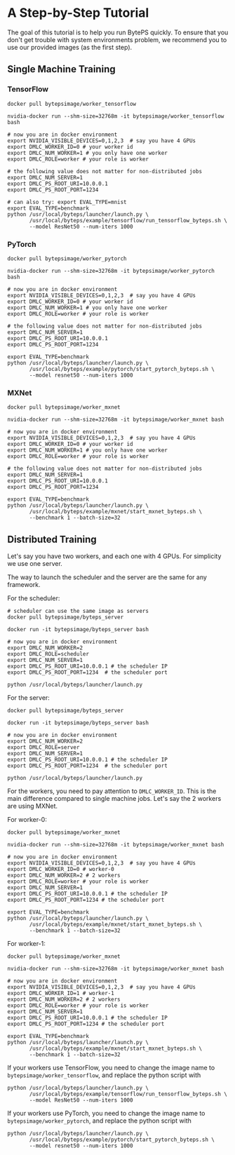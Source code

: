 # A Step-by-Step Tutorial 

The goal of this tutorial is to help you run BytePS quickly. To ensure that you don't get trouble with system environments problem, we recommend you to use our provided images (as the first step).

 
## Single Machine Training 

### TensorFlow
```
docker pull bytepsimage/worker_tensorflow

nvidia-docker run --shm-size=32768m -it bytepsimage/worker_tensorflow bash

# now you are in docker environment
export NVIDIA_VISIBLE_DEVICES=0,1,2,3  # say you have 4 GPUs 
export DMLC_WORKER_ID=0 # your worker id
export DMLC_NUM_WORKER=1 # you only have one worker
export DMLC_ROLE=worker # your role is worker

# the following value does not matter for non-distributed jobs 
export DMLC_NUM_SERVER=1 
export DMLC_PS_ROOT_URI=10.0.0.1 
export DMLC_PS_ROOT_PORT=1234 

# can also try: export EVAL_TYPE=mnist 
export EVAL_TYPE=benchmark 
python /usr/local/byteps/launcher/launch.py \
       /usr/local/byteps/example/tensorflow/run_tensorflow_byteps.sh \
       --model ResNet50 --num-iters 1000        
```

### PyTorch


```
docker pull bytepsimage/worker_pytorch

nvidia-docker run --shm-size=32768m -it bytepsimage/worker_pytorch bash

# now you are in docker environment
export NVIDIA_VISIBLE_DEVICES=0,1,2,3  # say you have 4 GPUs 
export DMLC_WORKER_ID=0 # your worker id
export DMLC_NUM_WORKER=1 # you only have one worker
export DMLC_ROLE=worker # your role is worker

# the following value does not matter for non-distributed jobs 
export DMLC_NUM_SERVER=1 
export DMLC_PS_ROOT_URI=10.0.0.1 
export DMLC_PS_ROOT_PORT=1234 

export EVAL_TYPE=benchmark 
python /usr/local/byteps/launcher/launch.py \
       /usr/local/byteps/example/pytorch/start_pytorch_byteps.sh \
       --model resnet50 --num-iters 1000      
```

### MXNet

```
docker pull bytepsimage/worker_mxnet

nvidia-docker run --shm-size=32768m -it bytepsimage/worker_mxnet bash

# now you are in docker environment
export NVIDIA_VISIBLE_DEVICES=0,1,2,3  # say you have 4 GPUs 
export DMLC_WORKER_ID=0 # your worker id
export DMLC_NUM_WORKER=1 # you only have one worker
export DMLC_ROLE=worker # your role is worker

# the following value does not matter for non-distributed jobs 
export DMLC_NUM_SERVER=1 
export DMLC_PS_ROOT_URI=10.0.0.1 
export DMLC_PS_ROOT_PORT=1234 

export EVAL_TYPE=benchmark 
python /usr/local/byteps/launcher/launch.py \
       /usr/local/byteps/example/mxnet/start_mxnet_byteps.sh \
       --benchmark 1 --batch-size=32  
```

## Distributed Training 

Let's say you have two workers, and each one with 4 GPUs. For simplicity we use one server.

The way to launch the scheduler and the server are the same for any framework.

For the scheduler:
```
# scheduler can use the same image as servers
docker pull bytepsimage/byteps_server

docker run -it bytepsimage/byteps_server bash

# now you are in docker environment
export DMLC_NUM_WORKER=2 
export DMLC_ROLE=scheduler 
export DMLC_NUM_SERVER=1 
export DMLC_PS_ROOT_URI=10.0.0.1 # the scheduler IP 
export DMLC_PS_ROOT_PORT=1234  # the scheduler port

python /usr/local/byteps/launcher/launch.py
```

For the server:
```
docker pull bytepsimage/byteps_server

docker run -it bytepsimage/byteps_server bash

# now you are in docker environment
export DMLC_NUM_WORKER=2 
export DMLC_ROLE=server  
export DMLC_NUM_SERVER=1 
export DMLC_PS_ROOT_URI=10.0.0.1 # the scheduler IP 
export DMLC_PS_ROOT_PORT=1234  # the scheduler port

python /usr/local/byteps/launcher/launch.py
```

For the workers, you need to pay attention to `DMLC_WORKER_ID`. This is the main difference compared to single machine jobs. Let's say the 2 workers are using MXNet.

For worker-0:
```
docker pull bytepsimage/worker_mxnet

nvidia-docker run --shm-size=32768m -it bytepsimage/worker_mxnet bash

# now you are in docker environment
export NVIDIA_VISIBLE_DEVICES=0,1,2,3  # say you have 4 GPUs 
export DMLC_WORKER_ID=0 # worker-0
export DMLC_NUM_WORKER=2 # 2 workers
export DMLC_ROLE=worker # your role is worker
export DMLC_NUM_SERVER=1 
export DMLC_PS_ROOT_URI=10.0.0.1 # the scheduler IP 
export DMLC_PS_ROOT_PORT=1234 # the scheduler port

export EVAL_TYPE=benchmark 
python /usr/local/byteps/launcher/launch.py \
       /usr/local/byteps/example/mxnet/start_mxnet_byteps.sh \
       --benchmark 1 --batch-size=32  
```

For worker-1:

```
docker pull bytepsimage/worker_mxnet

nvidia-docker run --shm-size=32768m -it bytepsimage/worker_mxnet bash

# now you are in docker environment
export NVIDIA_VISIBLE_DEVICES=0,1,2,3  # say you have 4 GPUs 
export DMLC_WORKER_ID=1 # worker-1
export DMLC_NUM_WORKER=2 # 2 workers
export DMLC_ROLE=worker # your role is worker
export DMLC_NUM_SERVER=1 
export DMLC_PS_ROOT_URI=10.0.0.1 # the scheduler IP 
export DMLC_PS_ROOT_PORT=1234 # the scheduler port

export EVAL_TYPE=benchmark 
python /usr/local/byteps/launcher/launch.py \
       /usr/local/byteps/example/mxnet/start_mxnet_byteps.sh \
       --benchmark 1 --batch-size=32  
```

If your workers use TensorFlow, you need to change the image name to `bytepsimage/worker_tensorflow`, and replace the python script with
```
python /usr/local/byteps/launcher/launch.py \
       /usr/local/byteps/example/tensorflow/run_tensorflow_byteps.sh \
       --model ResNet50 --num-iters 1000     
```

If your workers use PyTorch, you need to change the image name to `bytepsimage/worker_pytorch`, and replace the python script with

```
python /usr/local/byteps/launcher/launch.py \
       /usr/local/byteps/example/pytorch/start_pytorch_byteps.sh \
       --model resnet50 --num-iters 1000   
```

